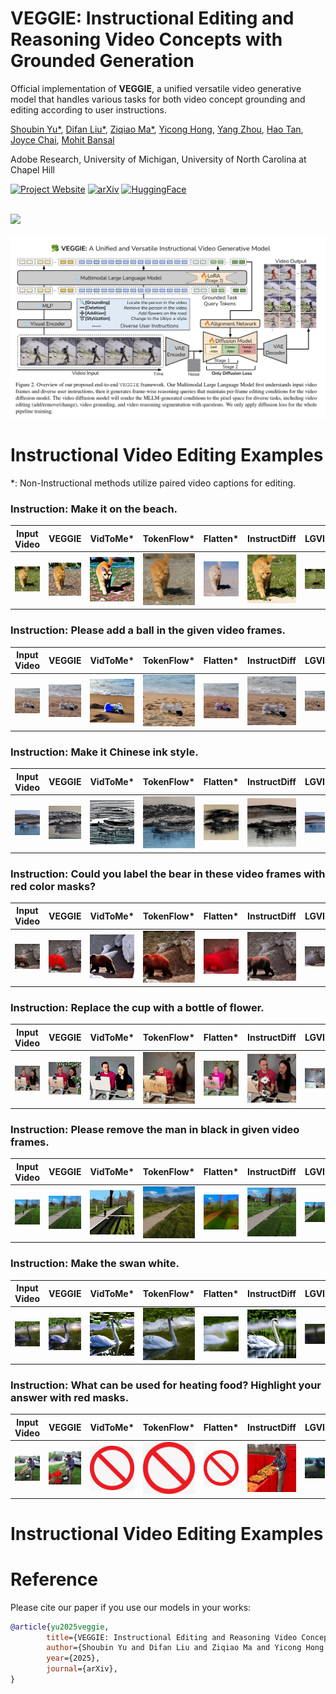 # VEGGIE: Instructional Editing and Reasoning Video Concepts with Grounded Generation

Official implementation of **VEGGIE**, a unified versatile video generative model that handles various tasks for both video concept grounding and editing according to user instructions. 

[Shoubin Yu*](https://yui010206.github.io/), [Difan Liu*](https://difanliu.github.io/), [Ziqiao Ma*](https://mars-tin.github.io/), 
[Yicong Hong](https://yiconghong.me/), [Yang Zhou](https://yzhou359.github.io), [Hao Tan](https://research.adobe.com/person/hao-tan/), [Joyce Chai](https://web.eecs.umich.edu/~chaijy/), [Mohit Bansal](https://www.cs.unc.edu/~mbansal/)

Adobe Research, University of Michigan, University of North Carolina at Chapel Hill

[![Project Website](https://img.shields.io/badge/Project-Website-blue)](https://veggie-gen.github.io/)  [![arXiv](https://img.shields.io/badge/arXiv-2503.14350-b31b1b.svg)](https://arxiv.org/abs/2503.14350)   [![HuggingFace](https://img.shields.io/badge/🤗-HuggingFace%20-cyan.svg)](https://huggingface.co/datasets/Shoubin/VEGGIE-Bench)

<br>
<img width="800" src="assets/teaser.png"/>
<br>

<br>
<img width="800" src="assets/method.png"/>
<br>


# Instructional Video Editing Examples


*: Non-Instructional methods utilize paired video captions for editing.

### Instruction: Make it on the beach.

| Input Video | VEGGIE | VidToMe* | TokenFlow* | Flatten* | InstructDiff | LGVI | InsV2V |
|-------------|--------|---------|------------|----------|--------------|------|--------|
| ![Input](assets/baselines/input/cat.gif) | ![VEGGIE](assets/baselines/veggie/Env.gif) | ![VidToMe](assets/baselines/vidtome/Env.gif) | ![TokenFlow](assets/baselines/tokenflow/Env.gif) | ![Flatten](assets/baselines/flatten/Env.gif) | ![InstructDiff](assets/baselines/instructdiff/Env.gif) | ![LGVI](assets/baselines/lgvi/Env.gif) | ![InsV2V](assets/baselines/insv2v/Env.gif) |

### Instruction: Please add a ball in the given video frames.

| Input Video | VEGGIE | VidToMe* | TokenFlow* | Flatten* | InstructDiff | LGVI | InsV2V |
|-------------|--------|---------|------------|----------|--------------|------|--------|
| ![Input](assets/baselines/input/dog.gif) | ![VEGGIE](assets/baselines/veggie/Addition.gif) | ![VidToMe](assets/baselines/vidtome/Addition.gif) | ![TokenFlow](assets/baselines/tokenflow/Addition.gif) | ![Flatten](assets/baselines/flatten/Addition.gif) | ![InstructDiff](assets/baselines/instructdiff/Addition.gif) | ![LGVI](assets/baselines/lgvi/Addition.gif) | ![InsV2V](assets/baselines/insv2v/Addition.gif) |

### Instruction: Make it Chinese ink style.

| Input Video | VEGGIE | VidToMe* | TokenFlow* | Flatten* | InstructDiff | LGVI | InsV2V |
|-------------|--------|---------|------------|----------|--------------|------|--------|
| ![Input](assets/baselines/input/boat.gif) | ![VEGGIE](assets/baselines/veggie/Style.gif) | ![VidToMe](assets/baselines/vidtome/Style.gif) | ![TokenFlow](assets/baselines/tokenflow/Style.gif) | ![Flatten](assets/baselines/flatten/Style.gif) | ![InstructDiff](assets/baselines/instructdiff/Style.gif) | ![LGVI](assets/baselines/lgvi/Style.gif) | ![InsV2V](assets/baselines/insv2v/Style.gif) |

### Instruction: Could you label the bear in these video frames with red color masks?

| Input Video | VEGGIE | VidToMe* | TokenFlow* | Flatten* | InstructDiff | LGVI | InsV2V |
|-------------|--------|---------|------------|----------|--------------|------|--------|
| ![Input](assets/baselines/input/bear.gif) | ![VEGGIE](assets/baselines/veggie/Grounding.gif) | ![VidToMe](assets/baselines/vidtome/Grounding.gif) | ![TokenFlow](assets/baselines/tokenflow/Grounding.gif) | ![Flatten](assets/baselines/flatten/Grounding.gif) | ![InstructDiff](assets/baselines/instructdiff/Grounding.gif) | ![LGVI](assets/baselines/lgvi/Grounding.gif) | ![InsV2V](assets/baselines/insv2v/Grounding.gif) |

### Instruction: Replace the cup with a bottle of flower.

| Input Video | VEGGIE | VidToMe* | TokenFlow* | Flatten* | InstructDiff | LGVI | InsV2V |
|-------------|--------|---------|------------|----------|--------------|------|--------|
| ![Input](assets/baselines/input/ktE5HT0mzPY.gif) | ![VEGGIE](assets/baselines/veggie/Swap.gif) | ![VidToMe](assets/baselines/vidtome/Swap.gif) | ![TokenFlow](assets/baselines/tokenflow/Swap.gif) | ![Flatten](assets/baselines/flatten/Swap.gif) | ![InstructDiff](assets/baselines/instructdiff/Swap.gif) | ![LGVI](assets/baselines/lgvi/Swap.gif) | ![InsV2V](assets/baselines/insv2v/Swap.gif) |

### Instruction: Please remove the man in black in given video frames.

| Input Video | VEGGIE | VidToMe* | TokenFlow* | Flatten* | InstructDiff | LGVI | InsV2V |
|-------------|--------|---------|------------|----------|--------------|------|--------|
| ![Input](assets/baselines/input/running.gif) | ![VEGGIE](assets/baselines/veggie/Removal.gif) | ![VidToMe](assets/baselines/vidtome/Removal.gif) | ![TokenFlow](assets/baselines/tokenflow/Removal.gif) | ![Flatten](assets/baselines/flatten/Removal.gif) | ![InstructDiff](assets/baselines/instructdiff/Removal.gif) | ![LGVI](assets/baselines/lgvi/Removal.gif) | ![InsV2V](assets/baselines/insv2v/Removal.gif) |

### Instruction: Make the swan white.

| Input Video | VEGGIE | VidToMe* | TokenFlow* | Flatten* | InstructDiff | LGVI | InsV2V |
|-------------|--------|---------|------------|----------|--------------|------|--------|
| ![Input](assets/baselines/input/blackswan.gif) | ![VEGGIE](assets/baselines/veggie/Color.gif) | ![VidToMe](assets/baselines/vidtome/Color.gif) | ![TokenFlow](assets/baselines/tokenflow/Color.gif) | ![Flatten](assets/baselines/flatten/Color.gif) | ![InstructDiff](assets/baselines/instructdiff/Color.gif) | ![LGVI](assets/baselines/lgvi/Color.gif) | ![InsV2V](assets/baselines/insv2v/Color.gif) |

### Instruction: What can be used for heating food? Highlight your answer with red masks.

| Input Video | VEGGIE | VidToMe* | TokenFlow* | Flatten* | InstructDiff | LGVI | InsV2V |
|-------------|--------|---------|------------|----------|--------------|------|--------|
| ![Input](assets/baselines/input/BBQ-plate.gif) | ![VEGGIE](assets/baselines/veggie/Reasoning.gif) | ![VidToMe](assets/baselines/R.png) | ![TokenFlow](assets/baselines/R.png) | ![Flatten](assets/baselines/R.png) | ![InstructDiff](assets/baselines/instructdiff/Reasoning.gif) | ![LGVI](assets/baselines/lgvi/Reasoning.gif) | ![InsV2V](assets/baselines/insv2v/Reasoning.gif) |



# Instructional Video Editing Examples


# Reference
Please cite our paper if you use our models in your works:

```bibtex
@article{yu2025veggie,
        title={VEGGIE: Instructional Editing and Reasoning Video Concepts with Grounded Generation}, 
        author={Shoubin Yu and Difan Liu and Ziqiao Ma and Yicong Hong and Yang Zhou and Hao Tan and Joyce Chai and Mohit Bansal},
        year={2025},
        journal={arXiv},
}

